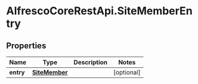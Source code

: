 # AlfrescoCoreRestApi.SiteMemberEntry

## Properties
Name | Type | Description | Notes
------------ | ------------- | ------------- | -------------
**entry** | [**SiteMember**](SiteMember.md) |  | [optional] 


